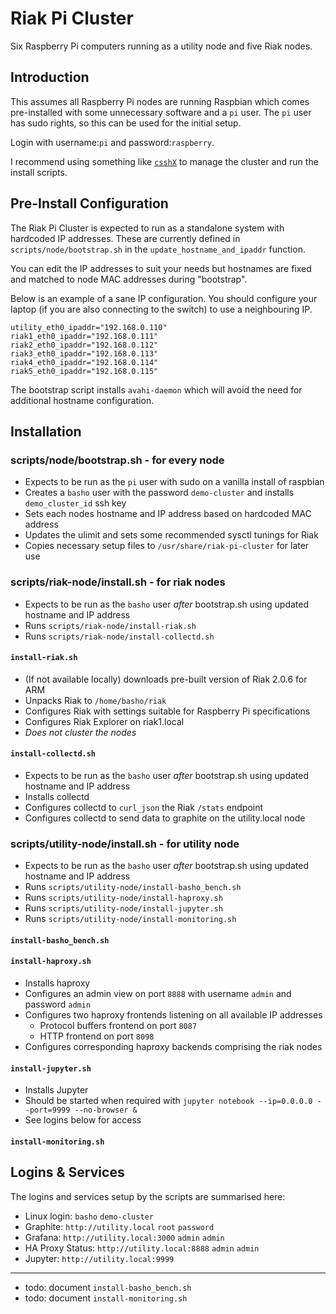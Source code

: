 # Riak Pi Cluster

Six Raspberry Pi computers running as a utility node and five Riak nodes.

## Introduction

This assumes all Raspberry Pi nodes are running Raspbian which comes 
pre-installed with some unnecessary software and a `pi` user. The `pi` user
has sudo rights, so this can be used for the initial setup.

Login with username:`pi` and password:`raspberry`. 

I recommend using something like [`csshX`](https://github.com/brockgr/csshx) to 
manage the cluster and run the install scripts.

## Pre-Install Configuration

The Riak Pi Cluster is expected to run as a standalone system with hardcoded IP 
addresses. These are currently defined in `scripts/node/bootstrap.sh` in the `update_hostname_and_ipaddr` function.

You can edit the IP addresses to suit your needs but hostnames are fixed
and matched to node MAC addresses during "bootstrap".

Below is an example of a sane IP configuration. You should configure your
laptop (if you are also connecting to the switch) to use a neighbouring IP.

```
utility_eth0_ipaddr="192.168.0.110"
riak1_eth0_ipaddr="192.168.0.111"
riak2_eth0_ipaddr="192.168.0.112"
riak3_eth0_ipaddr="192.168.0.113"
riak4_eth0_ipaddr="192.168.0.114"
riak5_eth0_ipaddr="192.168.0.115"
```

The bootstrap script installs `avahi-daemon` which will avoid the need for additional hostname configuration.

## Installation

### scripts/node/bootstrap.sh - for every node

* Expects to be run as the `pi` user with sudo on a vanilla install of raspbian
* Creates a `basho` user with the password `demo-cluster` and installs `demo_cluster_id` ssh key
* Sets each nodes hostname and IP address based on hardcoded MAC address
* Updates the ulimit and sets some recommended sysctl tunings for Riak
* Copies necessary setup files to `/usr/share/riak-pi-cluster` for later use

### scripts/riak-node/install.sh - for riak nodes

* Expects to be run as the `basho` user _after_ bootstrap.sh using updated hostname and IP address
* Runs `scripts/riak-node/install-riak.sh`
* Runs `scripts/riak-node/install-collectd.sh`

#### `install-riak.sh`

* (If not available locally) downloads pre-built version of Riak 2.0.6 for ARM
* Unpacks Riak to `/home/basho/riak`
* Configures Riak with settings suitable for Raspberry Pi specifications
* Configures Riak Explorer on riak1.local
* _Does not cluster the nodes_

#### `install-collectd.sh`

* Expects to be run as the `basho` user _after_ bootstrap.sh using updated hostname and IP address
* Installs collectd
* Configures collectd to `curl_json` the Riak `/stats` endpoint
* Configures collectd to send data to graphite on the utility.local node 

### scripts/utility-node/install.sh - for utility node

* Expects to be run as the `basho` user _after_ bootstrap.sh using updated hostname and IP address
* Runs `scripts/utility-node/install-basho_bench.sh`
* Runs `scripts/utility-node/install-haproxy.sh`
* Runs `scripts/utility-node/install-jupyter.sh`
* Runs `scripts/utility-node/install-monitoring.sh`

#### `install-basho_bench.sh`

#### `install-haproxy.sh`

* Installs haproxy
* Configures an admin view on port `8888` with username `admin` and password
`admin`
* Configures two haproxy frontends listening on all available IP addresses
  * Protocol buffers frontend on port `8087`
  * HTTP frontend on port `8098`
* Configures corresponding haproxy backends comprising the riak nodes

#### `install-jupyter.sh`

* Installs Jupyter
* Should be started when required with `jupyter notebook --ip=0.0.0.0 --port=9999 --no-browser &`
* See logins below for access

#### `install-monitoring.sh`

## Logins & Services

The logins and services setup by the scripts are summarised here:

* Linux login: `basho` `demo-cluster`
* Graphite: `http://utility.local` `root` `password`
* Grafana: `http://utility.local:3000` `admin` `admin`
* HA Proxy Status: `http://utility.local:8888` `admin` `admin`
* Jupyter: `http://utility.local:9999`

----

* todo: document `install-basho_bench.sh`
* todo: document `install-monitoring.sh`
